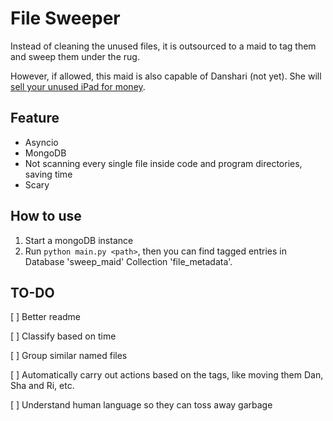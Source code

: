 # File Sweeper

Instead of cleaning the unused files, it is outsourced to a maid to tag them and sweep them under the rug.

However, if allowed, this maid is also capable of Danshari (not yet). She will [sell your unused iPad for money](https://comic-days.com/episode/3269754496647364302).

## Feature

* Asyncio
* MongoDB
* Not scanning every single file inside code and program directories, saving time
* Scary

## How to use

1. Start a mongoDB instance
2. Run `python main.py <path>`, then you can find tagged entries in Database 'sweep_maid' Collection 'file_metadata'.

## TO-DO

[ ] Better readme

[ ] Classify based on time

[ ] Group similar named files

[ ] Automatically carry out actions based on the tags, like moving them Dan, Sha and Ri, etc.

[ ] Understand human language so they can toss away garbage